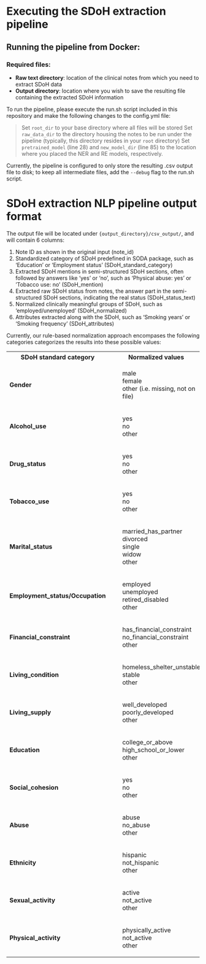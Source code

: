 # Executing the SDoH extraction pipeline

## Running the pipeline from Docker:
### Required files:
- <b>Raw text directory</b>: location of the clinical notes from which you need to extract SDoH data
- <b>Output directory</b>: location where you wish to save the resulting file containing the extracted SDoH information

To run the pipeline, please execute the run.sh script included in this repository and make the following changes to the config.yml file:

>Set `root_dir` to your base directory where all files will be stored
>Set `raw_data_dir` to the directory housing the notes to be run under the pipeline (typically, this directory resides in your `root` directory)
>Set `pretrained_model` (line 28) and `new_model_dir` (line 85) to the location where you placed the NER and RE models, respectively.

Currently, the pipeline is configured to only store the resulting .csv output file to disk; to keep all intermediate files, add the `--debug` flag to the run.sh script.

 

# SDoH extraction NLP pipeline output format
The output file will be located under `{output_directory}/csv_output/`, and will contain 6 columns:
1.	Note ID as shown in the original input (note_id)
2.	Standardized category of SDoH predefined in SODA package, such as ‘Education’ or ‘Employment status’ (SDoH_standard_category)
3.	Extracted SDoH mentions in semi-structured SDoH sections, often followed by answers like ‘yes’ or ‘no’, such as ‘Physical abuse: yes’ or ’Tobacco use: no’ (SDoH_mention)
4.	Extracted raw SDoH status from notes, the answer part in the semi-structured SDoH sections, indicating the real status (SDoH_status_text)
5.	Normalized clinically meaningful groups of SDoH, such as ‘employed/unemployed’ (SDoH_normalized)
6.	Attributes extracted along with the SDoH, such as ‘Smoking years’ or ‘Smoking frequency’ (SDoH_attributes)

Currently, our rule-based normalization approach encompases the following categories categorizes the results into these possible values:
<table>
    <tr>
        <th>SDoH standard category</th>
        <th>Normalized values</th>
    </tr>
    <tr>
    <tr>
        <td><b>Gender</b></td>
        <td>
            <ul style="list-style-type:none">
                <li>male</li>
                <li>female</li>
                <li>other (i.e. missing, not on file)</li>
            </ul>
        </td>
    </tr>
    <tr>
        <td><b>Alcohol_use</b></td>
        <td>
            <ul style="list-style-type:none">
                <li>yes</li>
                <li>no</li>
                <li>other</li>
            </ul>
        </td>
    </tr>
    <tr>
        <td><b>Drug_status</b></td>
        <td>
            <ul style="list-style-type:none">
                <li>yes</li>
                <li>no</li>
                <li>other</li>
            </ul>
        </td>
    </tr>
    <tr>
        <td><b>Tobacco_use</b></td>
        <td>
            <ul style="list-style-type:none">
                <li>yes</li>
                <li>no</li>
                <li>other</li>
            </ul>
        </td>
    </tr>  
    <tr>
        <td><b>Marital_status</b></td>
        <td>
            <ul style="list-style-type:none">
                <li>married_has_partner</li>
                <li>divorced</li>
                <li>single</li>
                <li>widow</li>
                <li>other</li>
            </ul>
        </td>
    </tr>
    <tr>
        <td><b>Employment_status/Occupation</b></td>
        <td>
            <ul style="list-style-type:none">
                <li>employed</li>
                <li>unemployed</li>
                <li>retired_disabled</li>
                <li>other</li>
            </ul>
        </td>
    </tr>   
    <tr>
        <td><b>Financial_constraint</b></td>
        <td>
            <ul style="list-style-type:none">
                <li>has_financial_constraint</li>
                <li>no_financial_constraint</li>
                <li>other</li>
            </ul>
        </td>
    </tr> 
    <tr>
        <td><b>Living_condition</b></td>
        <td>
            <ul style="list-style-type:none">
                <li>homeless_shelter_unstable</li>
                <li>stable</li>
                <li>other</li>
            </ul>
        </td>
    </tr>    
    <tr>
        <td><b>Living_supply</b></td>
        <td>
            <ul style="list-style-type:none">
                <li>well_developed</li>
                <li>poorly_developed</li>
                <li>other</li>
            </ul>
        </td>
    </tr>  
    <tr>
        <td><b>Education</b></td>
        <td>
            <ul style="list-style-type:none">
                <li>college_or_above</li>
                <li>high_school_or_lower</li>
                <li>other</li>
            </ul>
        </td>
    </tr>   
    <tr>
        <td><b>Social_cohesion</b></td>
        <td>
            <ul style="list-style-type:none">
                <li>yes</li>
                <li>no</li>
                <li>other</li>
            </ul>
        </td>
    </tr>   
    <tr>
        <td><b>Abuse</b></td>
        <td>
            <ul style="list-style-type:none">
                <li>abuse</li>
                <li>no_abuse</li>
                <li>other</li>
            </ul>
        </td>
    </tr>  
    <tr>
        <td><b>Ethnicity</b></td>
        <td>
            <ul style="list-style-type:none">
                <li>hispanic</li>
                <li>not_hispanic</li>
                <li>other</li>
            </ul>
        </td>
    </tr> 
    <tr>
        <td><b>Sexual_activity</b></td>
        <td>
            <ul style="list-style-type:none">
                <li>active</li>
                <li>not_active</li>
                <li>other</li>
            </ul>
        </td>
    </tr>   
    <tr>
        <td><b>Physical_activity</b></td>
        <td>
            <ul style="list-style-type:none">
                <li>physically_active</li>
                <li>not_active</li>
                <li>other</li>
            </ul>
        </td>
    </tr>    
</table>

